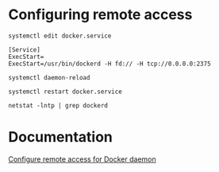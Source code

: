 # Configuring remote access
```
systemctl edit docker.service
```
```
[Service]
ExecStart=
ExecStart=/usr/bin/dockerd -H fd:// -H tcp://0.0.0.0:2375
```
```
systemctl daemon-reload
```
```
systemctl restart docker.service
```
```
netstat -lntp | grep dockerd
```

# Documentation
[Configure remote access for Docker daemon](https://docs.docker.com/engine/daemon/remote-access/)
